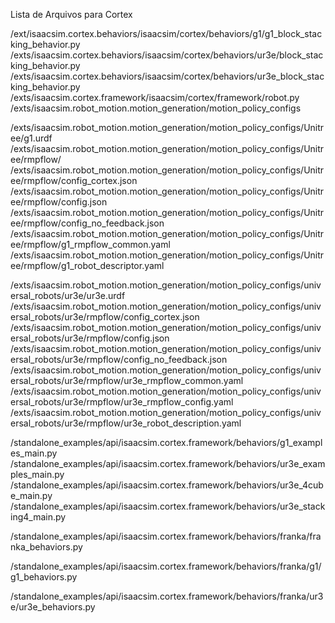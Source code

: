 Lista de Arquivos para Cortex

/ext/isaacsim.cortex.behaviors/isaacsim/cortex/behaviors/g1/g1_block_stacking_behavior.py
/exts/isaacsim.cortex.behaviors/isaacsim/cortex/behaviors/ur3e/block_stacking_behavior.py
/exts/isaacsim.cortex.behaviors/isaacsim/cortex/behaviors/ur3e_block_stacking_behavior.py
/exts/isaacsim.cortex.framework/isaacsim/cortex/framework/robot.py
/exts/isaacsim.robot_motion.motion_generation/motion_policy_configs

/exts/isaacsim.robot_motion.motion_generation/motion_policy_configs/Unitree/g1.urdf
/exts/isaacsim.robot_motion.motion_generation/motion_policy_configs/Unitree/rmpflow/
/exts/isaacsim.robot_motion.motion_generation/motion_policy_configs/Unitree/rmpflow/config_cortex.json
/exts/isaacsim.robot_motion.motion_generation/motion_policy_configs/Unitree/rmpflow/config.json
/exts/isaacsim.robot_motion.motion_generation/motion_policy_configs/Unitree/rmpflow/config_no_feedback.json
/exts/isaacsim.robot_motion.motion_generation/motion_policy_configs/Unitree/rmpflow/g1_rmpflow_common.yaml
/exts/isaacsim.robot_motion.motion_generation/motion_policy_configs/Unitree/rmpflow/g1_robot_descriptor.yaml

/exts/isaacsim.robot_motion.motion_generation/motion_policy_configs/universal_robots/ur3e/ur3e.urdf
/exts/isaacsim.robot_motion.motion_generation/motion_policy_configs/universal_robots/ur3e/rmpflow/config_cortex.json
/exts/isaacsim.robot_motion.motion_generation/motion_policy_configs/universal_robots/ur3e/rmpflow/config.json
/exts/isaacsim.robot_motion.motion_generation/motion_policy_configs/universal_robots/ur3e/rmpflow/config_no_feedback.json
/exts/isaacsim.robot_motion.motion_generation/motion_policy_configs/universal_robots/ur3e/rmpflow/ur3e_rmpflow_common.yaml
/exts/isaacsim.robot_motion.motion_generation/motion_policy_configs/universal_robots/ur3e/rmpflow/ur3e_rmpflow_config.yaml
/exts/isaacsim.robot_motion.motion_generation/motion_policy_configs/universal_robots/ur3e/rmpflow/ur3e_robot_description.yaml

/standalone_examples/api/isaacsim.cortex.framework/behaviors/g1_examples_main.py
/standalone_examples/api/isaacsim.cortex.framework/behaviors/ur3e_examples_main.py
/standalone_examples/api/isaacsim.cortex.framework/behaviors/ur3e_4cube_main.py
/standalone_examples/api/isaacsim.cortex.framework/behaviors/ur3e_stacking4_main.py

/standalone_examples/api/isaacsim.cortex.framework/behaviors/franka/franka_behaviors.py

/standalone_examples/api/isaacsim.cortex.framework/behaviors/franka/g1/g1_behaviors.py

/standalone_examples/api/isaacsim.cortex.framework/behaviors/franka/ur3e/ur3e_behaviors.py


